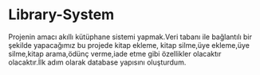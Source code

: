 # Library-System
Projenin amacı akıllı kütüphane sistemi yapmak.Veri tabanı ile bağlantılı bir şekilde yapacağımız bu projede kitap ekleme, kitap silme,üye ekleme,üye silme,kitap arama,ödünç verme,iade etme gibi özellikler olacaktır olacaktır.İlk adım olarak database yapısını oluşturdum.

